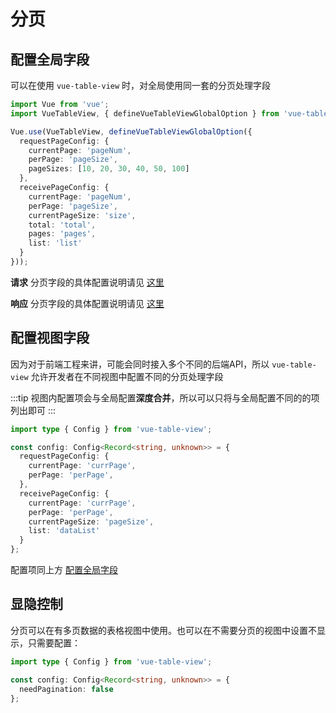# 分页

## 配置全局字段
可以在使用 `vue-table-view` 时，对全局使用同一套的分页处理字段

```ts
import Vue from 'vue';
import VueTableView, { defineVueTableViewGlobalOption } from 'vue-table-view';

Vue.use(VueTableView, defineVueTableViewGlobalOption({
  requestPageConfig: {
    currentPage: 'pageNum',
    perPage: 'pageSize',
    pageSizes: [10, 20, 30, 40, 50, 100]
  },
  receivePageConfig: {
    currentPage: 'pageNum',
    perPage: 'pageSize',
    currentPageSize: 'size',
    total: 'total',
    pages: 'pages',
    list: 'list'
  }
}));
```

**请求** 分页字段的具体配置说明请见 [这里](../config/component-config.md#requestpageconfig)

**响应** 分页字段的具体配置说明请见 [这里](../config/component-config.md#receivepageconfig)

## 配置视图字段
因为对于前端工程来讲，可能会同时接入多个不同的后端API，所以 `vue-table-view` 允许开发者在不同视图中配置不同的分页处理字段

:::tip 
视图内配置项会与全局配置**深度合并**，所以可以只将与全局配置不同的的项列出即可 
:::


```ts
import type { Config } from 'vue-table-view';

const config: Config<Record<string, unknown>> = {
  requestPageConfig: {
    currentPage: 'currPage',
    perPage: 'perPage',
  },
  receivePageConfig: {
    currentPage: 'currPage',
    perPage: 'perPage',
    currentPageSize: 'pageSize',
    list: 'dataList'
  }
};
```

配置项同上方 [配置全局字段](#配置全局字段)

## 显隐控制
分页可以在有多页数据的表格视图中使用。也可以在不需要分页的视图中设置不显示，只需要配置：

```ts
import type { Config } from 'vue-table-view';

const config: Config<Record<string, unknown>> = {
  needPagination: false
};
```

